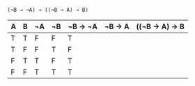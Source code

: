 ```
(¬B → ¬A) → ((¬B → A) → B)
```

| A | B | ¬A | ¬B | ¬B -> ¬A | ¬B -> A | ((¬B -> A) -> B
|---|---|--- |--- | -------- | ------- | ---------------
| T | T | F  | F  | T        |         |
| T | F | F  | T  | F        |         |
| F | T | T  | F  | T        |         |
| F | F | T  | T  | T        |         |

